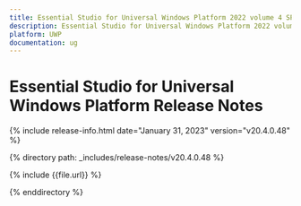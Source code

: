 ```yaml
---
title: Essential Studio for Universal Windows Platform 2022 volume 4 SP1 Release Notes  
description: Essential Studio for Universal Windows Platform 2022 volume 4 SP1 Release Notes  
platform: UWP
documentation: ug
---
```


# Essential Studio for Universal Windows Platform  Release Notes  

{% include release-info.html date="January 31, 2023"  version="v20.4.0.48" %} 

{% directory path: _includes/release-notes/v20.4.0.48 %}

{% include {{file.url}} %}

{% enddirectory %}